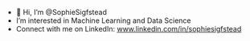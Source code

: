 - 👋 Hi, I’m @SophieSigfstead
- I’m interested in Machine Learning and Data Science
- Connect with me on LinkedIn: www.linkedin.com/in/sophiesigfstead


<!---
SophieSigfstead/SophieSigfstead is a ✨ special ✨ repository because its `README.md` (this file) appears on your GitHub profile.
You can click the Preview link to take a look at your changes.
--->
